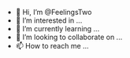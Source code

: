 - 👋 Hi, I’m @FeelingsTwo
- 👀 I’m interested in ...
- 🌱 I’m currently learning ...
- 💞️ I’m looking to collaborate on ...
- 📫 How to reach me ...

<!---
FeelingsTwo/FeelingsTwo is a ✨ special ✨ repository because its `README.md` (this file) appears on your GitHub profile.
You can click the Preview link to take a look at your changes.
--->
